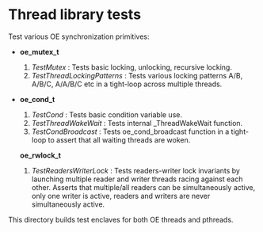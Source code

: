 Thread library tests
=====================

Test various OE synchronization primitives:
- **oe_mutex_t**
  1. *TestMutex* : Tests basic locking, unlocking, recursive locking.
  1. *TestThreadLockingPatterns* : Tests various locking patterns A/B, A/B/C, A/A/B/C etc in a tight-loop across multiple threads.


- **oe_cond_t**
  1. *TestCond* : Tests basic condition variable use.
  1. *TestThreadWakeWait* : Tests internal _ThreadWakeWait function.
  1. *TestCondBroadcast* : Tests oe_cond_broadcast function in a tight-loop to assert that all waiting threads are woken.


  **oe_rwlock_t**
  1. *TestReadersWriterLock* : Tests readers-writer lock invariants by launching multiple reader and writer threads racing against each other. Asserts that multiple/all readers can be simultaneously active, only one writer is active,  readers and writers are never simultaneously active.

This directory builds test enclaves for both OE threads and pthreads.
